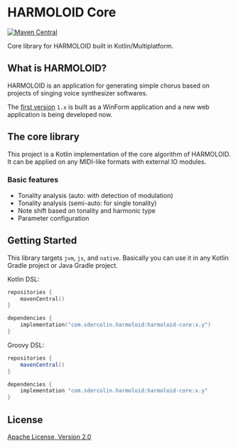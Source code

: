 # HARMOLOID Core
[![Maven Central](https://img.shields.io/maven-central/v/com.sdercolin.harmoloid/harmoloid-core/1.0)](https://search.maven.org/artifact/com.sdercolin.harmoloid/harmoloid-core/1.0/pom)

Core library for HARMOLOID built in Kotlin/Multiplatform.

## What is HARMOLOID?

HARMOLOID is an application for generating simple chorus based on projects of singing voice synthesizer softwares.

The [first version](https://github.com/sdercolin/HARMOLOID) `1.x` is built as a WinForm application and a new web application is being developed now.

## The core library

This project is a Kotlin implementation of the core algorithm of HARMOLOID. It can be applied on any MIDI-like formats with external IO modules.

### Basic features
- Tonality analysis (auto: with detection of modulation)
- Tonality analysis (semi-auto: for single tonality)
- Note shift based on tonality and harmonic type
- Parameter configuration

## Getting Started

This library targets `jvm`, `js`, and `native`. Basically you can use it in any Kotlin Gradle project or Java Gradle project.

Kotlin DSL:

```kotlin
repositories {
    mavenCentral()
}

dependencies {
    implementation("com.sdercolin.harmoloid:harmoloid-core:x.y")
}
```

Groovy DSL:

```gradle
repositories {
    mavenCentral()
}

dependencies {
    implementation "com.sdercolin.harmoloid:harmoloid-core:x.y"
}
```

## License

[Apache License, Version 2.0](https://github.com/sdercolin/harmoloid-core-kt/blob/main/LICENSE.md)
